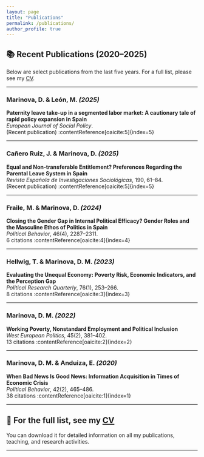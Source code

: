 ```yaml
---
layout: page
title: "Publications"
permalink: /publications/
author_profile: true
---
```



## 📚 Recent Publications (2020–2025)

Below are select publications from the last five years. For a full list, please see my [CV](/personal/cv.pdf).

---

### Marinova, D. & León, M. *(2025)*  
**Paternity leave take-up in a segmented labor market: A cautionary tale of rapid policy expansion in Spain**  
*European Journal of Social Policy*.  
(Recent publication) :contentReference[oaicite:5]{index=5} 

---

### Cañero Ruiz, J. & Marinova, D. *(2025)*  
**Equal and Non‑transferable Entitlement? Preferences Regarding the Parental Leave System in Spain**  
*Revista Española de Investigaciones Sociológicas*, 190, 61–84.  
(Recent publication) :contentReference[oaicite:5]{index=5} 

---

### Fraile, M. & Marinova, D. *(2024)*  
**Closing the Gender Gap in Internal Political Efficacy? Gender Roles and the Masculine Ethos of Politics in Spain**  
*Political Behavior*, 46(4), 2287–2311.  
6 citations :contentReference[oaicite:4]{index=4}

---

### Hellwig, T. & Marinova, D. M. *(2023)*  
**Evaluating the Unequal Economy: Poverty Risk, Economic Indicators, and the Perception Gap**  
*Political Research Quarterly*, 76(1), 253–266.  
8 citations :contentReference[oaicite:3]{index=3}

---

### Marinova, D. M. *(2022)*  
**Working Poverty, Nonstandard Employment and Political Inclusion**  
*West European Politics*, 45(2), 381–402.  
13 citations :contentReference[oaicite:2]{index=2}

---

### Marinova, D. M. & Anduiza, E. *(2020)*  
**When Bad News Is Good News: Information Acquisition in Times of Economic Crisis**  
*Political Behavior*, 42(2), 465–486.  
38 citations :contentReference[oaicite:1]{index=1}

---

## 🔗 For the full list, see my [CV](/personal/cv.pdf)

You can download it for detailed information on all my publications, teaching, and research activities.

---
